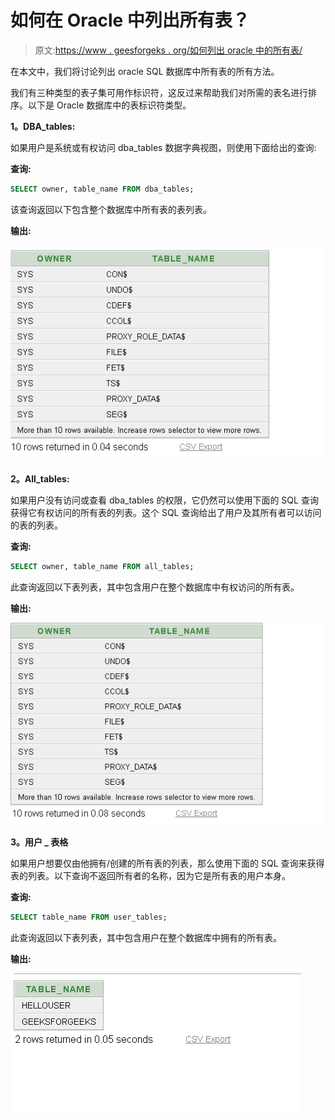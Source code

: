 # 如何在 Oracle 中列出所有表？

> 原文:[https://www . geesforgeks . org/如何列出 oracle 中的所有表/](https://www.geeksforgeeks.org/how-to-list-all-tables-in-oracle/)

在本文中，我们将讨论列出 oracle SQL 数据库中所有表的所有方法。

我们有三种类型的表子集可用作标识符，这反过来帮助我们对所需的表名进行排序。以下是 Oracle 数据库中的表标识符类型。

**1。DBA_tables:**

如果用户是系统或有权访问 dba_tables 数据字典视图，则使用下面给出的查询:

**查询:**

```sql
SELECT owner, table_name FROM dba_tables;
```

该查询返回以下包含整个数据库中所有表的表列表。

**输出:**

![](img/fee8fb4cee588b7c38b2c92043f5e107.png)

**2。All_tables:**

如果用户没有访问或查看 dba_tables 的权限，它仍然可以使用下面的 SQL 查询获得它有权访问的所有表的列表。这个 SQL 查询给出了用户及其所有者可以访问的表的列表。

**查询:**

```sql
SELECT owner, table_name FROM all_tables;
```

此查询返回以下表列表，其中包含用户在整个数据库中有权访问的所有表。

**输出:**

![](img/5369cb6f08cce6ba3acba7a9cce328b7.png)

**3。用户 _ 表格**

如果用户想要仅由他拥有/创建的所有表的列表，那么使用下面的 SQL 查询来获得表的列表。以下查询不返回所有者的名称，因为它是所有表的用户本身。

**查询:**

```sql
SELECT table_name FROM user_tables;
```

此查询返回以下表列表，其中包含用户在整个数据库中拥有的所有表。

**输出:**

![](img/ac96223fc91931c7fa243dbe13dc088b.png)